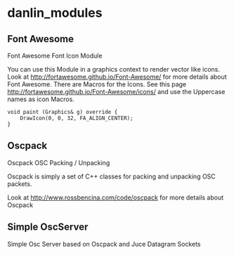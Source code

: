 # danlin_modules

## Font Awesome 

Font Awesome Font Icon Module

You can use this Module in a graphics context to render vector like icons. 
Look at http://fortawesome.github.io/Font-Awesome/ for more details about Font Awesome.
There are Macros for the Icons. See this page http://fortawesome.github.io/Font-Awesome/icons/ and use the Uppercase names as icon Macros. 


```
void paint (Graphics& g) override {
	DrawIcon(0, 0, 32, FA_ALIGN_CENTER);
}
```

## Oscpack

Oscpack OSC Packing / Unpacking

Oscpack is simply a set of C++ classes for packing and unpacking OSC packets.

Look at http://www.rossbencina.com/code/oscpack for more details about Oscpack

## Simple OscServer

Simple Osc Server based on Oscpack and Juce Datagram Sockets
